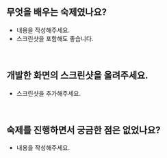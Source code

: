 ## 무엇을 배우는 숙제였나요?
* 내용을 작성해주세요.
* 스크린샷을 포함해도 좋습니다.

<br>

## 개발한 화면의 스크린샷을 올려주세요.
* 스크린샷을 추가해주세요.

<br>

## 숙제를 진행하면서 궁금한 점은 없었나요?
* 내용을 작성해주세요.
